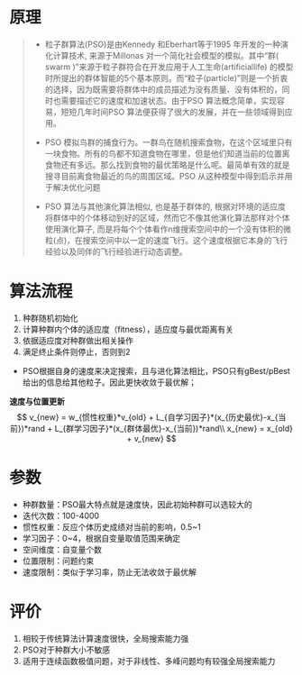 # 原理

> - 粒子群算法(PSO)是由Kennedy 和Eberhart等于1995 年开发的一种演化计算技术, 来源于Millonas 对一个简化社会模型的模拟。其中“群( swarm )”来源于粒子群符合在开发应用于人工生命(artificiallife) 的模型时所提出的群体智能的5个基本原则。而“粒子(particle)”则是一个折衷的选择，因为既需要将群体中的成员描述为没有质量、没有体积的，同时也需要描述它的速度和加速状态。由于PSO 算法概念简单，实现容易，短短几年时间PSO 算法便获得了很大的发展，并在一些领域得到应用。
>
> - PSO 模拟鸟群的捕食行为。一群鸟在随机搜索食物，在这个区域里只有一块食物。所有的鸟都不知道食物在哪里，但是他们知道当前的位置离食物还有多远。那么找到食物的最优策略是什么呢。最简单有效的就是搜寻目前离食物最近的鸟的周围区域。PSO 从这种模型中得到启示并用于解决优化问题
>
> - PSO 算法与其他演化算法相似, 也是基于群体的, 根据对环境的适应度将群体中的个体移动到好的区域，然而它不像其他演化算法那样对个体使用演化算子, 而是将每个个体看作n维搜索空间中的一个没有体积的微粒(点)，在搜索空间中以一定的速度飞行。这个速度根据它本身的飞行经验以及同伴的飞行经验进行动态调整。

# 算法流程

1. 种群随机初始化
2. 计算种群内个体的适应度（fitness），适应度与最优距离有关
3. 依据适应度对种群做出相关操作
4. 满足终止条件则停止，否则到2

- PSO根据自身的速度来决定搜索，且与进化算法相比，PSO只有gBest/pBest给出的信息给其他粒子。因此更快收敛于最优解；

**速度与位置更新**
$$
v_{new} = w_{惯性权重}*v_{old} + L_{自学习因子}*(x_{历史最优}-x_{当前})*rand + L_{群学习因子}*(x_{群体最优}-x_{当前})*rand\\
x_{new} = x_{old} + v_{new}
$$

# 参数

- 种群数量：PSO最大特点就是速度快，因此初始种群可以选较大的
- 迭代次数：100-4000
- 惯性权重：反应个体历史成绩对当前的影响，0.5~1
- 学习因子：0~4，根据自变量取值范围来确定
- 空间维度：自变量个数
- 位置限制：问题约束
- 速度限制：类似于学习率，防止无法收敛于最优解

# 评价

1. 相较于传统算法计算速度很快，全局搜索能力强
2. PSO对于种群大小不敏感
3. 适用于连续函数极值问题，对于非线性、多峰问题均有较强全局搜索能力

